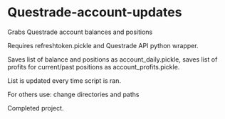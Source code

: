 # Questrade-account-updates
Grabs Questrade account balances and positions

Requires refreshtoken.pickle and Questrade API python wrapper.

Saves list of balance and positions as account_daily.pickle, saves list of profits for current/past positions as account_profits.pickle.

List is updated every time script is ran.


For others use: change directories and paths


Completed project.
